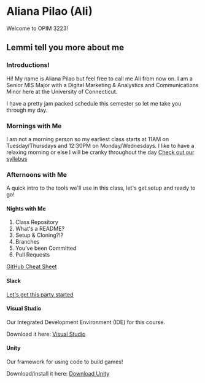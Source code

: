 # Aliana Pilao (Ali)
Welcome to OPIM 3223!

## Lemmi tell you more about me 

### Introductions!
Hi! My name is Aliana Pilao but feel free to call me Ali from now on. I am a Senior MIS Major with a Digital Marketing & Analystics and Communications Minor here at the University of Connecticut. 

I have a pretty jam packed schedule this semester so let me take you through my day. 

### Mornings with Me 
I am not a morning person so my earliest class starts at 11AM on Tuesday/Thursdays and 12:30PM on Monday/Wednesdays. I like to have a relaxing morning or else I will be cranky throughout the day 
[Check out our syllabus](https://docs.google.com/document/d/1Vt2L0tKvQH8BbJvvAXoyFPq9MwhVZYYliAcCWQg2pBQ/edit?usp=sharing)

### Afternoons with Me 
A quick intro to the tools we'll use in this class, let's get setup and ready to go!

#### Nights with Me 
1. Class Repository
2. What's a README?
3. Setup & Cloning?!?
4. Branches
5. You've been Committed
6. Pull Requests

[GitHub Cheat Sheet](https://github.github.com/training-kit/downloads/github-git-cheat-sheet.pdf)

#### Slack
[Let's get this party started](https://opim3224.slack.com)

#### Visual Studio
Our Integrated Development Environment (IDE) for this course.

Download it here: [Visual Studio](https://visualstudio.microsoft.com/vs/)

#### Unity
Our framework for using code to build games!

Download/install it here: [Download Unity](https://unity3d.com/get-unity/download)
